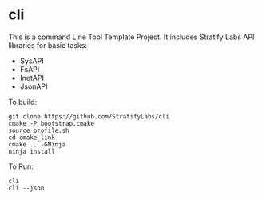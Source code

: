 # cli

This is a command Line Tool Template Project. It includes Stratify Labs API libraries for basic tasks:

- SysAPI
- FsAPI
- InetAPI
- JsonAPI

To build:

```
git clone https://github.com/StratifyLabs/cli
cmake -P bootstrap.cmake
source profile.sh
cd cmake_link
cmake .. -GNinja
ninja install
```

To Run:

```
cli
cli --json
```
